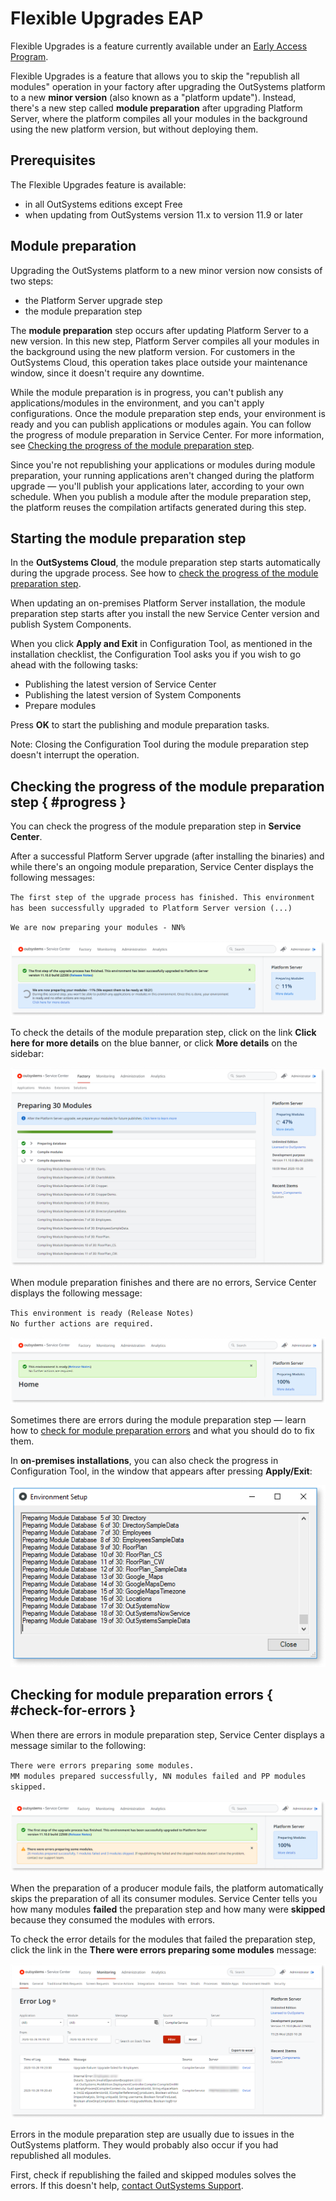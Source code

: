 # Flexible Upgrades EAP

<div class="info" markdown="1">

Flexible Upgrades is a feature currently available under an [Early Access Program](https://www.outsystems.com/eap/).

</div>

Flexible Upgrades is a feature that allows you to skip the "republish all modules" operation in your factory after upgrading the OutSystems platform to a new **minor version** (also known as a "platform update"). Instead, there's a new step called **module preparation** after upgrading Platform Server, where the platform compiles all your modules in the background using the new platform version, but without deploying them.

## Prerequisites

The Flexible Upgrades feature is available:

* in all OutSystems editions except Free
* when updating from OutSystems version 11.x to version 11.9 or later

## Module preparation

Upgrading the OutSystems platform to a new minor version now consists of two steps:

* the Platform Server upgrade step
* the module preparation step

The **module preparation** step occurs after updating Platform Server to a new version. In this new step, Platform Server compiles all your modules in the background using the new platform version. For customers in the OutSystems Cloud, this operation takes place outside your maintenance window, since it doesn't require any downtime.

While the module preparation is in progress, you can't publish any applications/modules in the environment, and you can't apply configurations. Once the module preparation step ends, your environment is ready and you can publish applications or modules again. You can follow the progress of module preparation in Service Center. For more information, see [Checking the progress of the module preparation step](#progress).

Since you're not republishing your applications or modules during module preparation, your running applications aren't changed during the platform upgrade — you'll publish your applications later, according to your own schedule. When you publish a module after the module preparation step, the platform reuses the compilation artifacts generated during this step.

## Starting the module preparation step

<div class="info" markdown="1">

In the **OutSystems Cloud**, the module preparation step starts automatically during the upgrade process. See how to [check the progress of the module preparation step](#progress).

</div>

When updating an on-premises Platform Server installation, the module preparation step starts after you install the new Service Center version and publish System Components.

When you click **Apply and Exit** in Configuration Tool, as mentioned in the installation checklist, the Configuration Tool asks you if you wish to go ahead with the following tasks:

* Publishing the latest version of Service Center
* Publishing the latest version of System Components
* Prepare modules

Press **OK** to start the publishing and module preparation tasks.

Note: Closing the Configuration Tool during the module preparation step doesn't interrupt the operation.

## Checking the progress of the module preparation step { #progress }

You can check the progress of the module preparation step in **Service Center**.

After a successful Platform Server upgrade (after installing the binaries) and while there's an ongoing module preparation, Service Center displays the following messages:

`The first step of the upgrade process has finished. This environment has been successfully upgraded to Platform Server version (...)`

`We are now preparing your modules - NN%`

![Module preparation in progress (Service Center)](images/module-preparation-progress-sc.png)

To check the details of the module preparation step, click on the link **Click here for more details** on the blue banner, or click **More details** on the sidebar:

![Module preparation progress details (Service Center)](images/module-preparation-detail-sc.png)

When module preparation finishes and there are no errors, Service Center displays the following message:

`This environment is ready (Release Notes)`  
`No further actions are required.`

![Module preparation finished successfully (Service Center)](images/module-preparation-success-sc.png)

Sometimes there are errors during the module preparation step — learn how to [check for module preparation errors](#check-for-errors) and what you should do to fix them.

<div class="info" markdown="1">

In **on-premises installations**, you can also check the progress in Configuration Tool, in the window that appears after pressing **Apply/Exit**:

![Module preparation in progress (Configuration Tool)](images/module-preparation-progress-ct.png)

</div>

## Checking for module preparation errors { #check-for-errors }

When there are errors in module preparation step, Service Center displays a message similar to the following:

`There were errors preparing some modules.`  
`MM modules prepared successfully, NN modules failed and PP modules skipped.`

![Module preparation with errors (Service Center)](images/module-preparation-failure-sc.png)

<div class="info" markdown="1">

When the preparation of a producer module fails, the platform automatically skips the preparation of all its consumer modules. Service Center tells you how many modules **failed** the preparation step and how many were **skipped** because they consumed the modules with errors.

</div>

To check the error details for the modules that failed the preparation step, click the link in the **There were errors preparing some modules** message:

![](images/module-preparation-failure-logs-sc.png)

Errors in the module preparation step are usually due to issues in the OutSystems platform. They would probably also occur if you had republished all modules.

First, check if republishing the failed and skipped modules solves the errors. If this doesn't help, [contact OutSystems Support](https://success.outsystems.com/Support/Enterprise_Customers/OutSystems_Support/01_Contact_OutSystems_technical_support).
